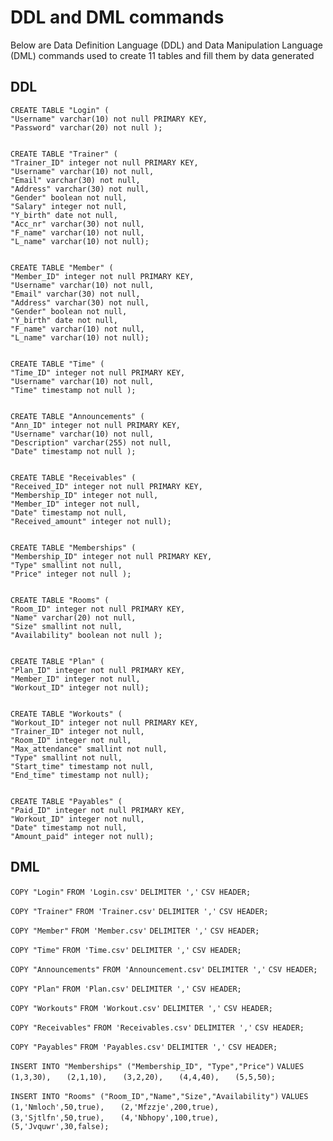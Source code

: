 # DDL and DML commands
Below are Data Definition Language (DDL) and Data Manipulation Language (DML) commands used to create 11 tables and fill them by data generated

## DDL
```
CREATE TABLE "Login" (
"Username" varchar(10) not null PRIMARY KEY,
"Password" varchar(20) not null );


CREATE TABLE "Trainer" (
"Trainer_ID" integer not null PRIMARY KEY,
"Username" varchar(10) not null,
"Email" varchar(30) not null,
"Address" varchar(30) not null,
"Gender" boolean not null,
"Salary" integer not null,
"Y_birth" date not null,
"Acc_nr" varchar(30) not null,
"F_name" varchar(10) not null,
"L_name" varchar(10) not null);


CREATE TABLE "Member" (
"Member_ID" integer not null PRIMARY KEY,
"Username" varchar(10) not null,
"Email" varchar(30) not null,
"Address" varchar(30) not null,
"Gender" boolean not null,
"Y_birth" date not null,
"F_name" varchar(10) not null,
"L_name" varchar(10) not null);


CREATE TABLE "Time" (
"Time_ID" integer not null PRIMARY KEY,
"Username" varchar(10) not null,
"Time" timestamp not null );


CREATE TABLE "Announcements" (
"Ann_ID" integer not null PRIMARY KEY,
"Username" varchar(10) not null,
"Description" varchar(255) not null,
"Date" timestamp not null );


CREATE TABLE "Receivables" (
"Received_ID" integer not null PRIMARY KEY,
"Membership_ID" integer not null,
"Member_ID" integer not null,
"Date" timestamp not null,
"Received_amount" integer not null);


CREATE TABLE "Memberships" (
"Membership_ID" integer not null PRIMARY KEY,
"Type" smallint not null,
"Price" integer not null );


CREATE TABLE "Rooms" (
"Room_ID" integer not null PRIMARY KEY,
"Name" varchar(20) not null,
"Size" smallint not null,
"Availability" boolean not null );


CREATE TABLE "Plan" (
"Plan_ID" integer not null PRIMARY KEY,
"Member_ID" integer not null,
"Workout_ID" integer not null);


CREATE TABLE "Workouts" (
"Workout_ID" integer not null PRIMARY KEY,
"Trainer_ID" integer not null,
"Room_ID" integer not null,
"Max_attendance" smallint not null,
"Type" smallint not null,
"Start_time" timestamp not null,
"End_time" timestamp not null);


CREATE TABLE "Payables" (
"Paid_ID" integer not null PRIMARY KEY,
"Workout_ID" integer not null,
"Date" timestamp not null,
"Amount_paid" integer not null);
```


## DML

`COPY "Login"`
`FROM 'Login.csv'`
`DELIMITER ','`
`CSV HEADER;`

`COPY "Trainer"`
`FROM 'Trainer.csv'`
`DELIMITER ','`
`CSV HEADER;`

`COPY "Member"`
`FROM 'Member.csv'`
`DELIMITER ','`
`CSV HEADER;`

`COPY "Time"`
`FROM 'Time.csv'`
`DELIMITER ','`
`CSV HEADER;`

`COPY "Announcements"`
`FROM 'Announcement.csv'`
`DELIMITER ','`
`CSV HEADER;`

`COPY "Plan"`
`FROM 'Plan.csv'`
`DELIMITER ','`
`CSV HEADER;`

`COPY "Workouts"`
`FROM 'Workout.csv'`
`DELIMITER ','`
`CSV HEADER;`

`COPY "Receivables"`
`FROM 'Receivables.csv'`
`DELIMITER ','`
`CSV HEADER;`

`COPY "Payables"`
`FROM 'Payables.csv'`
`DELIMITER ','`
`CSV HEADER;`

`INSERT INTO "Memberships" ("Membership_ID", "Type","Price")`
`VALUES `
`	(1,3,30),`
`	(2,1,10),`
`	(3,2,20),`
`	(4,4,40),`
`	(5,5,50);`

`INSERT INTO "Rooms" ("Room_ID","Name","Size","Availability")`
`VALUES `
`	(1,'Nmloch',50,true),`
`	(2,'Mfzzje',200,true),`
`	(3,'Sjtlfn',50,true),`
`	(4,'Nbhopy',100,true),`
`	(5,'Jvquwr',30,false);`